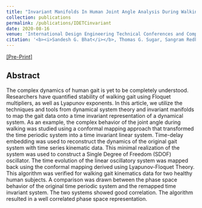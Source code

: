 ```yaml
---
title: "Invariant Manifolds In Human Joint Angle Analysis During Walking Gait (accepted; unpublished)"
collection: publications
permalink: /publications/IDETCinvariant
date: 2020-08-16
venue: 'International Design Engineering Technical Conferences and Computers and Information in Engineering Conference'
citation: '<b><i>Sandesh G. Bhat</i></b>, Thomas G. Sugar, Sangram Redkar.'
---
```


[[Pre-Print]](http://mrsandeshbhat.github.io/files/invar_mani.pdf)

## Abstract
The complex dynamics of human gait is yet to be completely understood. Researchers have quantified stability of walking gait using Floquet multipliers, as well as Lyapunov exponents. In this article, we utilize the techniques and tools from dynamical system theory and invariant manifolds to map the gait data onto a time invariant representation of a dynamical system. As an example, the complex behavior of the joint angle during walking was studied using a conformal mapping approach that transformed the time periodic system into a time invariant linear system. Time-delay embedding was used to reconstruct the dynamics of the original gait system with time series kinematic data. This minimal realization of the system was used to construct a Single Degree of Freedom (SDOF) oscillator.  The time evolution of the linear oscillatory system was mapped back using the conformal mapping derived using Lyapunov-Floquet Theory. This algorithm was verified for walking gait kinematics data for two healthy human subjects. A comparison was drawn between the phase space behavior of the original time periodic system and the remapped time invariant system. The two systems showed good correlation. The algorithm resulted in a well correlated phase space representation.